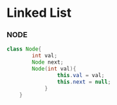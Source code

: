# Linked List

### NODE
```java
class Node{
        int val;
        Node next;
        Node(int val){
                this.val = val;
                this.next = null;
            }
    }
```
